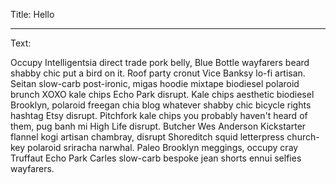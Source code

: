 Title: Hello

----

Text:

Occupy Intelligentsia direct trade pork belly, Blue Bottle wayfarers beard shabby chic put a bird on it. Roof party cronut Vice Banksy lo-fi artisan. Seitan slow-carb post-ironic, migas hoodie mixtape biodiesel polaroid brunch XOXO kale chips Echo Park disrupt. Kale chips aesthetic biodiesel Brooklyn, polaroid freegan chia blog whatever shabby chic bicycle rights hashtag Etsy disrupt. Pitchfork kale chips you probably haven't heard of them, pug banh mi High Life disrupt. Butcher Wes Anderson Kickstarter flannel kogi artisan chambray, disrupt Shoreditch squid letterpress church-key polaroid sriracha narwhal. Paleo Brooklyn meggings, occupy cray Truffaut Echo Park Carles slow-carb bespoke jean shorts ennui selfies wayfarers.

